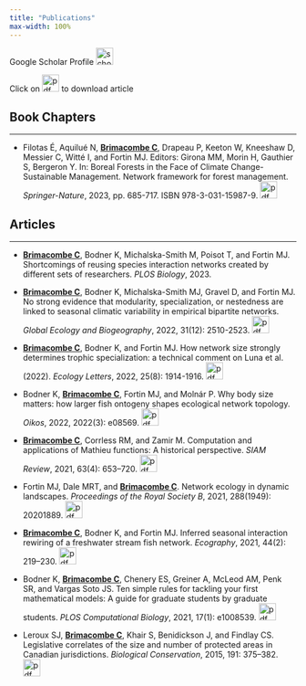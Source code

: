 ```yaml
---
title: "Publications"
max-width: 100%
---
```


Google Scholar Profile [<img src="https://chrisb590.github.io/images/google_scholar.png" alt="scholar_button" width="30"/>](https://scholar.google.ca/citations?user=RGsfmY8AAAAJ&hl=en)

Click on <img src="https://chrisb590.github.io/images/pdf_button.png" alt="pdf_button" width="30"/> to download article

## Book Chapters
---
* Filotas &Eacute;, Aquilu&eacute; N, <ins>**Brimacombe C**</ins>, Drapeau P, Keeton W, Kneeshaw D, Messier C, Witt&eacute; I, and Fortin MJ. Editors: Girona MM, Morin H, Gauthier S, Bergeron Y. In: Boreal Forests in the Face of Climate Change-Sustainable Management. Network framework for forest management. *Springer-Nature*, 2023, pp. 685-717. ISBN 978-3-031-15987-9. [<img src="https://chrisb590.github.io/images/pdf_button.png" alt="pdf_button" width="30"/>](https://chrisb590.github.io/pdf/network_framework_for_forest_ecology_and_management.pdf)

## Articles
---
* <ins>**Brimacombe C**</ins>,  Bodner K, Michalska-Smith M, Poisot T, and Fortin MJ. Shortcomings of reusing species interaction networks created by different sets of researchers. *PLOS Biology*, 2023.

* <ins>**Brimacombe C**</ins>,  Bodner K, Michalska-Smith MJ, Gravel D, and Fortin MJ. No strong evidence that modularity, specialization, or nestedness are linked to seasonal climatic variability in empirical bipartite networks. *Global Ecology and Biogeography*, 2022, 31(12): 2510-2523. [<img src="https://chrisb590.github.io/images/pdf_button.png" alt="pdf_button" width="30"/>](https://chrisb590.github.io/pdf/Global_Ecology_and_Biogeography_2022_Brimacombe.pdf)

* <ins>**Brimacombe C**</ins>,  Bodner K, and Fortin MJ. How network size strongly determines trophic specialization: a technical comment on
Luna et al. (2022). *Ecology Letters*, 2022, 25(8): 1914-1916. [<img src="https://chrisb590.github.io/images/pdf_button.png" alt="pdf_button" width="30"/>](https://chrisb590.github.io/pdf/brimacombe_2022_ecology_letters.pdf)


* Bodner K, <ins>**Brimacombe C**</ins>, Fortin MJ, and Moln&aacute;r P. Why body size matters: how larger fish ontogeny shapes ecological network topology. *Oikos*, 2022, 2022(3): e08569. [<img src="https://chrisb590.github.io/images/pdf_button.png" alt="pdf_button" width="30"/>](https://chrisb590.github.io/pdf/bodner_2022_oikos.pdf)


* <ins>**Brimacombe C**</ins>,  Corrless RM, and Zamir M. Computation and applications of Mathieu functions: A historical perspective. *SIAM Review*, 2021, 63(4): 653–720. [<img src="https://chrisb590.github.io/images/pdf_button.png" alt="pdf_button" width="30"/>](https://epubs.siam.org/doi/pdf/10.1137/20M135786X)


* Fortin MJ,  Dale MRT, and <ins>**Brimacombe C**</ins>. Network ecology in dynamic landscapes. *Proceedings of the Royal Society B*, 2021, 288(1949): 20201889. [<img src="https://chrisb590.github.io/images/pdf_button.png" alt="pdf_button" width="30"/>](https://chrisb590.github.io/pdf/fortin_2021_procb.pdf)


* <ins>**Brimacombe C**</ins>,  Bodner K, and Fortin MJ. Inferred seasonal interaction rewiring of a freshwater stream fish network. *Ecography*, 2021, 44(2): 219–230. [<img src="https://chrisb590.github.io/images/pdf_button.png" alt="pdf_button" width="30"/>](https://chrisb590.github.io/pdf/brimacombe_2021_ecography.pdf)


* Bodner K, <ins>**Brimacombe C**</ins>, Chenery ES, Greiner A, McLeod AM, Penk SR, and Vargas Soto JS. Ten simple rules for tackling your first mathematical models: A guide for graduate students by graduate students. *PLOS Computational Biology*, 2021, 17(1): e1008539. [<img src="https://chrisb590.github.io/images/pdf_button.png" alt="pdf_button" width="30"/>](https://chrisb590.github.io/pdf/bodner_2021_plosBiology.pdf)


* Leroux SJ, <ins>**Brimacombe C**</ins>, Khair S, Benidickson J, and Findlay CS. Legislative correlates of the size and number of protected areas in Canadian jurisdictions. *Biological Conservation*, 2015, 191: 375–382. [<img src="https://chrisb590.github.io/images/pdf_button.png" alt="pdf_button" width="30"/>](https://chrisb590.github.io/pdf/leroux_2015_biologicalConservation.pdf)
